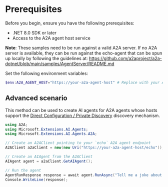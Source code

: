 # Prerequisites

Before you begin, ensure you have the following prerequisites:

- .NET 8.0 SDK or later
- Access to the A2A agent host service

**Note**: These samples need to be run against a valid A2A server. If no A2A server is available, they can be run against the echo-agent that can be spun up locally by following the guidelines at: https://github.com/a2aproject/a2a-dotnet/blob/main/samples/AgentServer/README.md

Set the following environment variables:

```powershell
$env:A2A_AGENT_HOST="https://your-a2a-agent-host" # Replace with your A2A agent host endpoint
```

## Advanced scenario

This method can be used to create AI agents for A2A agents whose hosts support the [Direct Configuration / Private Discovery](https://github.com/a2aproject/A2A/blob/main/docs/topics/agent-discovery.md#3-direct-configuration--private-discovery) discovery mechanism.

```csharp
using A2A;
using Microsoft.Extensions.AI.Agents;
using Microsoft.Extensions.AI.Agents.A2A;

// Create an A2AClient pointing to your `echo` A2A agent endpoint
A2AClient a2aClient = new(new Uri("https://your-a2a-agent-host/echo"));

// Create an AIAgent from the A2AClient
AIAgent agent = a2aClient.GetAIAgent();

// Run the agent
AgentRunResponse response = await agent.RunAsync("Tell me a joke about a pirate.");
Console.WriteLine(response);
```
